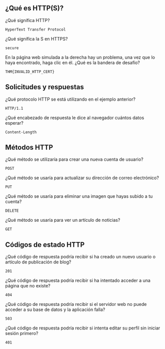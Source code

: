 ## ¿Qué es HTTP(S)?

¿Qué significa HTTP?

    HyperText Transfer Protocol

¿Qué significa la S en HTTPS?

    secure

En la página web simulada a la derecha hay un problema, una vez que lo haya encontrado, haga clic en él. ¿Qué es la bandera de desafío?

    THM{INVALID_HTTP_CERT}

## Solicitudes y respuestas


¿Qué protocolo HTTP se está utilizando en el ejemplo anterior?
    
    HTTP/1.1

¿Qué encabezado de respuesta le dice al navegador cuántos datos esperar?

    Content-Length

## Métodos HTTP

¿Qué método se utilizaría para crear una nueva cuenta de usuario?

    POST

¿Qué método se usaría para actualizar su dirección de correo electrónico?

    PUT

¿Qué método se usaría para eliminar una imagen que hayas subido a tu cuenta?

    DELETE

¿Qué método se usaría para ver un artículo de noticias?

    GET

## Códigos de estado HTTP

¿Qué código de respuesta podría recibir si ha creado un nuevo usuario o artículo de publicación de blog?

    201

¿Qué código de respuesta podría recibir si ha intentado acceder a una página que no existe?

    404

¿Qué código de respuesta podría recibir si el servidor web no puede acceder a su base de datos y la aplicación falla?

    503

¿Qué código de respuesta podría recibir si intenta editar su perfil sin iniciar sesión primero?

    401

